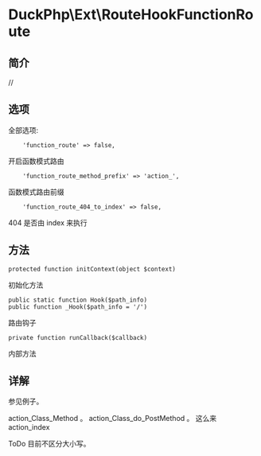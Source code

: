 # DuckPhp\Ext\RouteHookFunctionRoute

## 简介
//
##### 
## 选项
全部选项:

        'function_route' => false,
开启函数模式路由

        'function_route_method_prefix' => 'action_',
函数模式路由前缀

        'function_route_404_to_index' => false,
404 是否由 index 来执行

## 方法

    protected function initContext(object $context)
初始化方法

    public static function Hook($path_info)
    public function _Hook($path_info = '/')
路由钩子

    private function runCallback($callback)
内部方法

## 详解

参见例子。

action_Class_Method 。 action_Class_do_PostMethod 。 这么来
action_index

ToDo 目前不区分大小写。